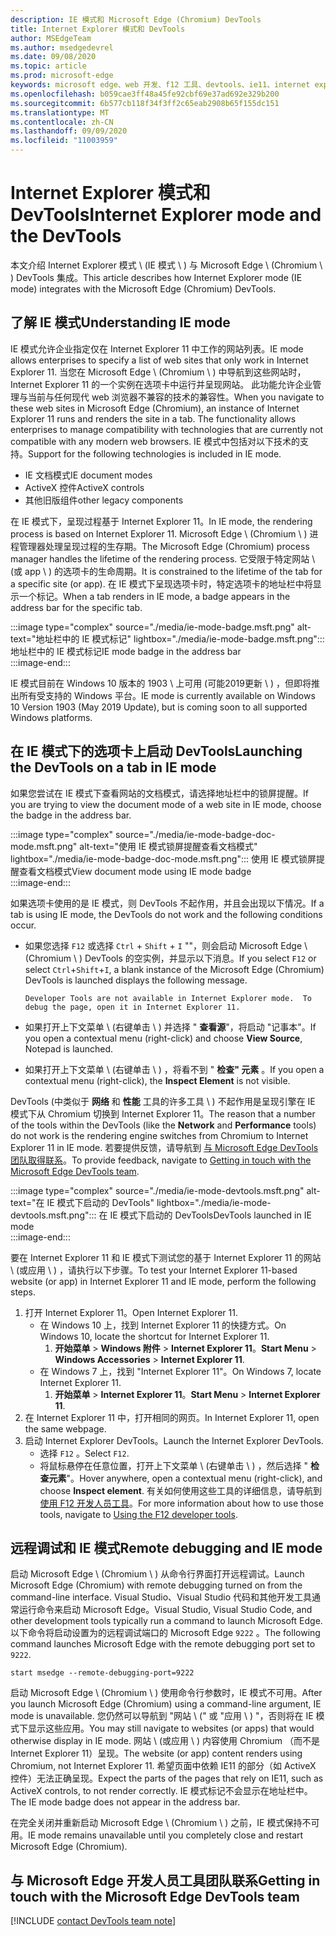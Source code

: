 ```yaml
---
description: IE 模式和 Microsoft Edge (Chromium) DevTools
title: Internet Explorer 模式和 DevTools
author: MSEdgeTeam
ms.author: msedgedevrel
ms.date: 09/08/2020
ms.topic: article
ms.prod: microsoft-edge
keywords: microsoft edge、web 开发、f12 工具、devtools、ie11、internet explorer 11、ie 模式
ms.openlocfilehash: b059cae3ff48a45fe92cbf69e37ad692e329b200
ms.sourcegitcommit: 6b577cb118f34f3ff2c65eab2908b65f155dc151
ms.translationtype: MT
ms.contentlocale: zh-CN
ms.lasthandoff: 09/09/2020
ms.locfileid: "11003959"
---
```

# <span data-ttu-id="1f314-104">Internet Explorer 模式和 DevTools</span><span class="sxs-lookup"><span data-stu-id="1f314-104">Internet Explorer mode and the DevTools</span></span>  

<span data-ttu-id="1f314-105">本文介绍 Internet Explorer 模式 \ (IE 模式 \ ) 与 Microsoft Edge \ (Chromium \ ) DevTools 集成。</span><span class="sxs-lookup"><span data-stu-id="1f314-105">This article describes how Internet Explorer mode \(IE mode\) integrates with the Microsoft Edge \(Chromium\) DevTools.</span></span>  

## <span data-ttu-id="1f314-106">了解 IE 模式</span><span class="sxs-lookup"><span data-stu-id="1f314-106">Understanding IE mode</span></span>  

<span data-ttu-id="1f314-107">IE 模式允许企业指定仅在 Internet Explorer 11 中工作的网站列表。</span><span class="sxs-lookup"><span data-stu-id="1f314-107">IE mode allows enterprises to specify a list of web sites that only work in Internet Explorer 11.</span></span>  <span data-ttu-id="1f314-108">当您在 Microsoft Edge \ (Chromium \ ) 中导航到这些网站时，Internet Explorer 11 的一个实例在选项卡中运行并呈现网站。 此功能允许企业管理与当前与任何现代 web 浏览器不兼容的技术的兼容性。</span><span class="sxs-lookup"><span data-stu-id="1f314-108">When you navigate to these web sites in Microsoft Edge \(Chromium\), an instance of Internet Explorer 11 runs and renders the site in a tab.  The functionality allows enterprises to manage compatibility with technologies that are currently not compatible with any modern web browsers.</span></span>  <span data-ttu-id="1f314-109">IE 模式中包括对以下技术的支持。</span><span class="sxs-lookup"><span data-stu-id="1f314-109">Support for the following technologies is included in IE mode.</span></span>  

*   <span data-ttu-id="1f314-110">IE 文档模式</span><span class="sxs-lookup"><span data-stu-id="1f314-110">IE document modes</span></span>  
*   <span data-ttu-id="1f314-111">ActiveX 控件</span><span class="sxs-lookup"><span data-stu-id="1f314-111">ActiveX controls</span></span>  
*   <span data-ttu-id="1f314-112">其他旧版组件</span><span class="sxs-lookup"><span data-stu-id="1f314-112">other legacy components</span></span>  

<span data-ttu-id="1f314-113">在 IE 模式下，呈现过程基于 Internet Explorer 11。</span><span class="sxs-lookup"><span data-stu-id="1f314-113">In IE mode, the rendering process is based on Internet Explorer 11.</span></span>  <span data-ttu-id="1f314-114">Microsoft Edge \ (Chromium \ ) 进程管理器处理呈现过程的生存期。</span><span class="sxs-lookup"><span data-stu-id="1f314-114">The Microsoft Edge \(Chromium\) process manager handles the lifetime of the rendering process.</span></span>  <span data-ttu-id="1f314-115">它受限于特定网站 \ (或 app \ ) 的选项卡的生命周期。</span><span class="sxs-lookup"><span data-stu-id="1f314-115">It is constrained to the lifetime of the tab for a specific site \(or app\).</span></span>  <span data-ttu-id="1f314-116">在 IE 模式下呈现选项卡时，特定选项卡的地址栏中将显示一个标记。</span><span class="sxs-lookup"><span data-stu-id="1f314-116">When a tab renders in IE mode, a badge appears in the address bar for the specific tab.</span></span>  

:::image type="complex" source="./media/ie-mode-badge.msft.png" alt-text="地址栏中的 IE 模式标记" lightbox="./media/ie-mode-badge.msft.png":::
   <span data-ttu-id="1f314-118">地址栏中的 IE 模式标记</span><span class="sxs-lookup"><span data-stu-id="1f314-118">IE mode badge in the address bar</span></span>  
:::image-end:::  

<span data-ttu-id="1f314-119">IE 模式目前在 Windows 10 版本的 1903 \ 上可用 (可能2019更新 \ ) ，但即将推出所有受支持的 Windows 平台。</span><span class="sxs-lookup"><span data-stu-id="1f314-119">IE mode is currently available on Windows 10 Version 1903 \(May 2019 Update\), but is coming soon to all supported Windows platforms.</span></span>  

## <span data-ttu-id="1f314-120">在 IE 模式下的选项卡上启动 DevTools</span><span class="sxs-lookup"><span data-stu-id="1f314-120">Launching the DevTools on a tab in IE mode</span></span>  

<span data-ttu-id="1f314-121">如果您尝试在 IE 模式下查看网站的文档模式，请选择地址栏中的锁屏提醒。</span><span class="sxs-lookup"><span data-stu-id="1f314-121">If you are trying to view the document mode of a web site in IE mode, choose the badge in the address bar.</span></span>  

:::image type="complex" source="./media/ie-mode-badge-doc-mode.msft.png" alt-text="使用 IE 模式锁屏提醒查看文档模式" lightbox="./media/ie-mode-badge-doc-mode.msft.png":::
   <span data-ttu-id="1f314-123">使用 IE 模式锁屏提醒查看文档模式</span><span class="sxs-lookup"><span data-stu-id="1f314-123">View document mode using IE mode badge</span></span>  
:::image-end:::  

<span data-ttu-id="1f314-124">如果选项卡使用的是 IE 模式，则 DevTools 不起作用，并且会出现以下情况。</span><span class="sxs-lookup"><span data-stu-id="1f314-124">If a tab is using IE mode, the DevTools do not work and the following conditions occur.</span></span>

*   <span data-ttu-id="1f314-125">如果您选择 `F12` 或选择 `Ctrl` + `Shift` + `I` ""，则会启动 Microsoft Edge \ (Chromium \ ) DevTools 的空实例，并显示以下消息。</span><span class="sxs-lookup"><span data-stu-id="1f314-125">If you select `F12` or select `Ctrl`+`Shift`+`I`, a blank instance of the Microsoft Edge \(Chromium\) DevTools is launched displays the following message.</span></span>  
    
    ```text
    Developer Tools are not available in Internet Explorer mode.  To debug the page, open it in Internet Explorer 11.
    ```  
    
*   <span data-ttu-id="1f314-126">如果打开上下文菜单 \ (右键单击 \ ) 并选择 " **查看源**"，将启动 "记事本"。</span><span class="sxs-lookup"><span data-stu-id="1f314-126">If you open a contextual menu \(right-click\) and choose **View Source**, Notepad is launched.</span></span>  
*   <span data-ttu-id="1f314-127">如果打开上下文菜单 \ (右键单击 \ ) ，将看不到 " **检查" 元素** 。</span><span class="sxs-lookup"><span data-stu-id="1f314-127">If you open a contextual menu \(right-click\), the **Inspect Element** is not visible.</span></span>  

<span data-ttu-id="1f314-128">DevTools (中类似于 **网络** 和 **性能** 工具的许多工具 \ ) 不起作用是呈现引擎在 IE 模式下从 Chromium 切换到 Internet Explorer 11。</span><span class="sxs-lookup"><span data-stu-id="1f314-128">The reason that a number of the tools within the DevTools \(like the **Network** and **Performance** tools\) do not work is the rendering engine switches from Chromium to Internet Explorer 11 in IE mode.</span></span>  <span data-ttu-id="1f314-129">若要提供反馈，请导航到 [与 Microsoft Edge DevTools 团队取得联系](#getting-in-touch-with-the-microsoft-edge-devtools-team)。</span><span class="sxs-lookup"><span data-stu-id="1f314-129">To provide feedback, navigate to [Getting in touch with the Microsoft Edge DevTools team](#getting-in-touch-with-the-microsoft-edge-devtools-team).</span></span>  

:::image type="complex" source="./media/ie-mode-devtools.msft.png" alt-text="在 IE 模式下启动的 DevTools" lightbox="./media/ie-mode-devtools.msft.png":::
   <span data-ttu-id="1f314-131">在 IE 模式下启动的 DevTools</span><span class="sxs-lookup"><span data-stu-id="1f314-131">DevTools launched in IE mode</span></span>  
:::image-end:::  

<span data-ttu-id="1f314-132">要在 Internet Explorer 11 和 IE 模式下测试您的基于 Internet Explorer 11 的网站 \ (或应用 \ ) ，请执行以下步骤。</span><span class="sxs-lookup"><span data-stu-id="1f314-132">To test your Internet Explorer 11-based website \(or app\) in Internet Explorer 11 and IE mode, perform the following steps.</span></span>  

1.  <span data-ttu-id="1f314-133">打开 Internet Explorer 11。</span><span class="sxs-lookup"><span data-stu-id="1f314-133">Open Internet Explorer 11.</span></span>  
    *   <span data-ttu-id="1f314-134">在 Windows 10 上，找到 Internet Explorer 11 的快捷方式。</span><span class="sxs-lookup"><span data-stu-id="1f314-134">On Windows 10, locate the shortcut for Internet Explorer 11.</span></span>
        1.  <span data-ttu-id="1f314-135">**开始菜单**  > **Windows 附件**  > **Internet Explorer 11**。</span><span class="sxs-lookup"><span data-stu-id="1f314-135">**Start Menu** > **Windows Accessories** > **Internet Explorer 11**.</span></span>  
    *   <span data-ttu-id="1f314-136">在 Windows 7 上，找到 "Internet Explorer 11"。</span><span class="sxs-lookup"><span data-stu-id="1f314-136">On Windows 7, locate Internet Explorer 11.</span></span>
        1.  <span data-ttu-id="1f314-137">**开始菜单**  > **Internet Explorer 11**。</span><span class="sxs-lookup"><span data-stu-id="1f314-137">**Start Menu** > **Internet Explorer 11**.</span></span>  
1.  <span data-ttu-id="1f314-138">在 Internet Explorer 11 中，打开相同的网页。</span><span class="sxs-lookup"><span data-stu-id="1f314-138">In Internet Explorer 11, open the same webpage.</span></span>  
1.  <span data-ttu-id="1f314-139">启动 Internet Explorer DevTools。</span><span class="sxs-lookup"><span data-stu-id="1f314-139">Launch the Internet Explorer DevTools.</span></span>  
    *   <span data-ttu-id="1f314-140">选择 `F12` 。</span><span class="sxs-lookup"><span data-stu-id="1f314-140">Select `F12`.</span></span>  
    *   <span data-ttu-id="1f314-141">将鼠标悬停在任意位置，打开上下文菜单 \ (右键单击 \ ) ，然后选择 " **检查元素**"。</span><span class="sxs-lookup"><span data-stu-id="1f314-141">Hover anywhere, open a contextual menu \(right-click\), and choose **Inspect element**.</span></span>  <span data-ttu-id="1f314-142">有关如何使用这些工具的详细信息，请导航到 [使用 F12 开发人员工具][PreviousVersionsWindowsInternetExplorerDeveloperSamplesbg182326]。</span><span class="sxs-lookup"><span data-stu-id="1f314-142">For more information about how to use those tools, navigate to [Using the F12 developer tools][PreviousVersionsWindowsInternetExplorerDeveloperSamplesbg182326].</span></span>  

## <span data-ttu-id="1f314-143">远程调试和 IE 模式</span><span class="sxs-lookup"><span data-stu-id="1f314-143">Remote debugging and IE mode</span></span>  

<span data-ttu-id="1f314-144">启动 Microsoft Edge \ (Chromium \ ) 从命令行界面打开远程调试。</span><span class="sxs-lookup"><span data-stu-id="1f314-144">Launch Microsoft Edge \(Chromium\) with remote debugging turned on from the command-line interface.</span></span>  <span data-ttu-id="1f314-145">Visual Studio、Visual Studio 代码和其他开发工具通常运行命令来启动 Microsoft Edge。</span><span class="sxs-lookup"><span data-stu-id="1f314-145">Visual Studio, Visual Studio Code, and other development tools typically run a command to launch Microsoft Edge.</span></span>  <span data-ttu-id="1f314-146">以下命令将启动设置为的远程调试端口的 Microsoft Edge `9222` 。</span><span class="sxs-lookup"><span data-stu-id="1f314-146">The following command launches Microsoft Edge with the remote debugging port set to `9222`.</span></span>  

```shell
start msedge --remote-debugging-port=9222
```  

<span data-ttu-id="1f314-147">启动 Microsoft Edge \ (Chromium \ ) 使用命令行参数时，IE 模式不可用。</span><span class="sxs-lookup"><span data-stu-id="1f314-147">After you launch Microsoft Edge \(Chromium\) using a command-line argument, IE mode is unavailable.</span></span>  <span data-ttu-id="1f314-148">您仍然可以导航到 "网站 \ (" 或 "应用 \ ) "，否则将在 IE 模式下显示这些应用。</span><span class="sxs-lookup"><span data-stu-id="1f314-148">You may still navigate to websites \(or apps\) that would otherwise display in IE mode.</span></span> <span data-ttu-id="1f314-149">网站 \ (或应用 \ ) 内容使用 Chromium （而不是 Internet Explorer 11）呈现。</span><span class="sxs-lookup"><span data-stu-id="1f314-149">The website \(or app\) content renders using Chromium, not Internet Explorer 11.</span></span>  <span data-ttu-id="1f314-150">希望页面中依赖 IE11 的部分（如 ActiveX 控件）无法正确呈现。</span><span class="sxs-lookup"><span data-stu-id="1f314-150">Expect the parts of the pages that rely on IE11, such as ActiveX controls, to not render correctly.</span></span>  <span data-ttu-id="1f314-151">IE 模式标记不会显示在地址栏中。</span><span class="sxs-lookup"><span data-stu-id="1f314-151">The IE mode badge does not appear in the address bar.</span></span>  

<span data-ttu-id="1f314-152">在完全关闭并重新启动 Microsoft Edge \ (Chromium \ ) 之前，IE 模式保持不可用。</span><span class="sxs-lookup"><span data-stu-id="1f314-152">IE mode remains unavailable until you completely close and restart Microsoft Edge \(Chromium\).</span></span>  

## <span data-ttu-id="1f314-153">与 Microsoft Edge 开发人员工具团队联系</span><span class="sxs-lookup"><span data-stu-id="1f314-153">Getting in touch with the Microsoft Edge DevTools team</span></span>  

[!INCLUDE [contact DevTools team note](./includes/contact-devtools-team-note.md)]  

<!-- links -->  

[PreviousVersionsWindowsInternetExplorerDeveloperSamplesbg182326]: /previous-versions/windows/internet-explorer/ie-developer/samples/bg182326(v%3dvs.85) "使用 F12 开发人员工具 |Microsoft 文档"  